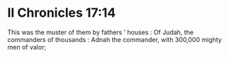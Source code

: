 # II Chronicles 17:14

This was the muster of them by fathers ’ houses : Of Judah, the commanders of thousands : Adnah the commander, with 300,000 mighty men of valor;

